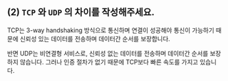 ## (2) `TCP` 와 `UDP` 의 차이를 작성해주세요.

TCP는 3-way handshaking 방식으로 통신하며 연결이 성공해야 통신이 가능하기 때문에 신뢰성 있는 데이터를 전송하며 데이터간 순서를 보장합니다.

반면 UDP는 비연결형 서비스로, 신뢰성 없는 데이터를 전송하며 데이터간 순서를 보장하지 않습니다. 그러나 인증 절차가 없기 때문에 TCP보다 빠른 속도를 가지고 있습니다.

